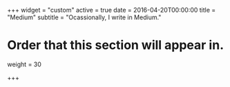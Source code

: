 +++
widget = "custom"
active = true
date = 2016-04-20T00:00:00
title = "Medium"
subtitle = "Ocassionally, I write in Medium."

# Order that this section will appear in.
weight = 30

+++


<div id="medium-widget"></div><script src="https://medium-widget.pixelpoint.io/widget.js"></script>


